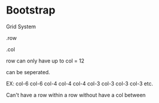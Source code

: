 # Bootstrap

Grid System

.row

.col

row can only have up to col = 12

can be seperated.

EX: col-6   col-6
    col-4 col-4 col-4
    col-3 col-3 col-3 col-3
    etc. 

Can't have a row within a row without have a col between


